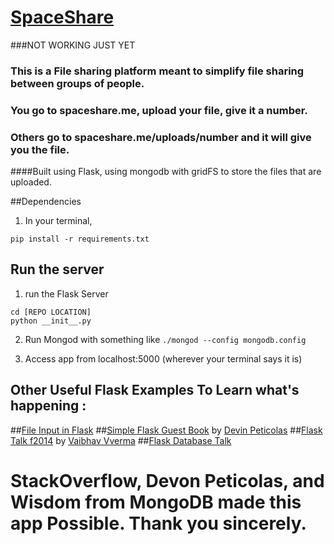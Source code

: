 # [SpaceShare](spaceshare.me)

###NOT WORKING JUST YET


### This is a File sharing platform  meant to simplify file sharing between groups of people. 
### You go to spaceshare.me, upload your file, give it a **number**. 
### Others go to spaceshare.me/uploads/**number** and it will give you the file. 

####Built using Flask, using mongodb with gridFS to store the files that are uploaded.

##Dependencies 

1. In your terminal, 
```
pip install -r requirements.txt
```

## Run the server

1. run the Flask Server
```
cd [REPO LOCATION]
python __init__.py
```
2. Run Mongod with something like `./mongod --config mongodb.config`

3. Access app from localhost:5000 (wherever your terminal says it is)


## Other Useful Flask Examples To Learn what's happening :
##[File Input in Flask](http://runnable.com/UiPcaBXaxGNYAAAL/how-to-upload-a-file-to-the-server-in-flask-for-python)
##[Simple Flask Guest Book](https://github.com/x/Simple-Flask-Guest-Book) by [Devin Peticolas](https://github.com/x)
##[Flask Talk f2014](https://github.com/usacs/flaskTalkF2014) by [Vaibhav Vverma](https://github.com/v)
##[Flask Database Talk](https://github.com/kaushal/databaseTalk2014) 

# StackOverflow, Devon Peticolas, and Wisdom from MongoDB made this app Possible. Thank you sincerely.   
